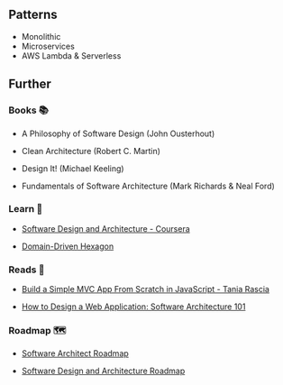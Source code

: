 ## Patterns

- Monolithic
- Microservices
- AWS Lambda & Serverless

## Further

### Books 📚

- A Philosophy of Software Design (John Ousterhout)

- Clean Architecture (Robert C. Martin)

- Design It! (Michael Keeling)

- Fundamentals of Software Architecture (Mark Richards & Neal Ford)
### Learn 🧠

- [Software Design and Architecture - Coursera](https://www.coursera.org/specializations/software-design-architecture)

- [Domain-Driven Hexagon](https://github.com/Sairyss/domain-driven-hexagon#readme)

### Reads 📄

- [Build a Simple MVC App From Scratch in JavaScript - Tania Rascia](https://www.taniarascia.com/javascript-mvc-todo-app/)

- [How to Design a Web Application: Software Architecture 101](https://www.educative.io/blog/how-to-design-a-web-application-software-architecture-101)

### Roadmap 🗺

- [Software Architect Roadmap](https://roadmap.sh/software-architect)

- [Software Design and Architecture Roadmap](https://roadmap.sh/software-design-architecture)
